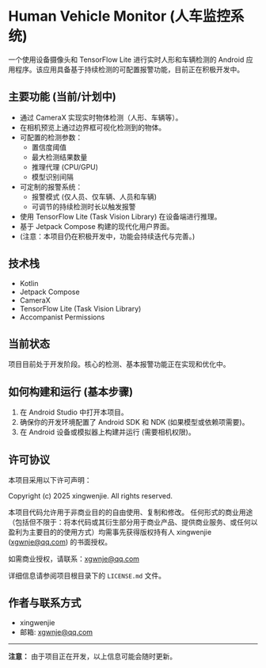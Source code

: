 # Human Vehicle Monitor (人车监控系统)

一个使用设备摄像头和 TensorFlow Lite 进行实时人形和车辆检测的 Android 应用程序。该应用具备基于持续检测的可配置报警功能，目前正在积极开发中。

## 主要功能 (当前/计划中)

* 通过 CameraX 实现实时物体检测（人形、车辆等）。
* 在相机预览上通过边界框可视化检测到的物体。
* 可配置的检测参数：
    * 置信度阈值
    * 最大检测结果数量
    * 推理代理 (CPU/GPU)
    * 模型识别间隔
* 可定制的报警系统：
    * 报警模式 (仅人员、仅车辆、人员和车辆)
    * 可调节的持续检测时长以触发报警
* 使用 TensorFlow Lite (Task Vision Library) 在设备端进行推理。
* 基于 Jetpack Compose 构建的现代化用户界面。
* (注意：本项目仍在积极开发中，功能会持续迭代与完善。)

## 技术栈

* Kotlin
* Jetpack Compose
* CameraX
* TensorFlow Lite (Task Vision Library)
* Accompanist Permissions

## 当前状态

项目目前处于开发阶段。核心的检测、基本报警功能正在实现和优化中。

## 如何构建和运行 (基本步骤)

1.  在 Android Studio 中打开本项目。
2.  确保你的开发环境配置了 Android SDK 和 NDK (如果模型或依赖项需要)。
3.  在 Android 设备或模拟器上构建并运行 (需要相机权限)。

## 许可协议

本项目采用以下许可声明：

Copyright (c) 2025 xingwenjie. All rights reserved.

本项目代码允许用于非商业目的的自由使用、复制和修改。
任何形式的商业用途（包括但不限于：将本代码或其衍生部分用于商业产品、提供商业服务、或任何以盈利为主要目的的使用方式）均需事先获得版权持有人 xingwenjie (xgwnje@qq.com) 的书面授权。

如需商业授权，请联系：xgwnje@qq.com

详细信息请参阅项目根目录下的 `LICENSE.md` 文件。

## 作者与联系方式

* xingwenjie
* 邮箱: xgwnje@qq.com

---

**注意：** 由于项目正在开发，以上信息可能会随时更新。